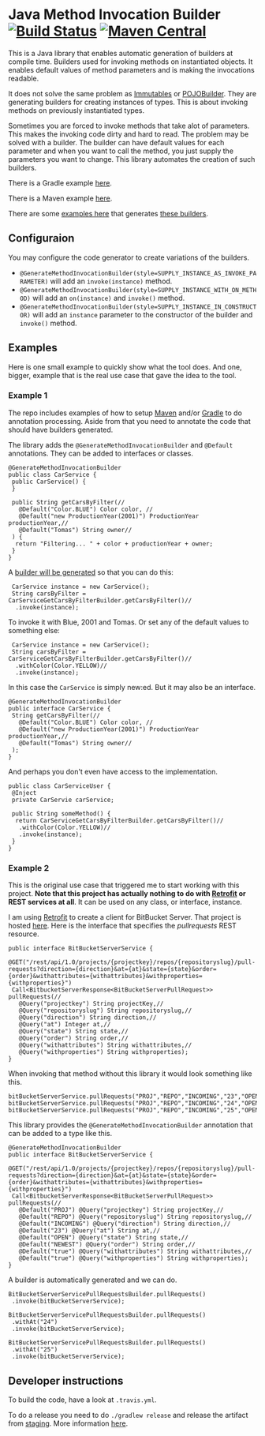 # Java Method Invocation Builder [![Build Status](https://travis-ci.org/tomasbjerre/java-method-invocation-builder.svg?branch=master)](https://travis-ci.org/tomasbjerre/java-method-invocation-builder) [![Maven Central](https://maven-badges.herokuapp.com/maven-central/se.bjurr.jmib/java-method-invocation-builder/badge.svg)](https://maven-badges.herokuapp.com/maven-central/se.bjurr.jmib/java-method-invocation-builder)

This is a Java library that enables automatic generation of builders at compile time. Builders used for invoking methods on instantiated objects. It enables default values of method parameters and is making the invocations readable.

It does not solve the same problem as [Immutables](https://immutables.github.io/) or [POJOBuilder](https://github.com/mkarneim/pojobuilder). They are generating builders for creating instances of types. This is about invoking methods on previously instantiated types.

Sometimes you are forced to invoke methods that take alot of parameters. This makes the invoking code dirty and hard to read. The problem may be solved with a builder. The builder can have default values for each parameter and when you want to call the method, you just supply the parameters you want to change. This library automates the creation of such builders.

There is a Gradle example [here](https://github.com/tomasbjerre/java-method-invocation-builder/tree/master/example-gradle).

There is a Maven example [here](https://github.com/tomasbjerre/java-method-invocation-builder/tree/master/example-maven).

There are some [examples here](https://github.com/tomasbjerre/java-method-invocation-builder/tree/master/src/test/java/se/bjurr/jmib/testcases) that generates [these builders](https://github.com/tomasbjerre/java-method-invocation-builder/tree/master/src/test/expected/se/bjurr/jmib/testcases).


## Configuraion

You may configure the code generator to create variations of the builders.

 * `@GenerateMethodInvocationBuilder(style=SUPPLY_INSTANCE_AS_INVOKE_PARAMETER)` will add an `invoke(instance)` method.
 * `@GenerateMethodInvocationBuilder(style=SUPPLY_INSTANCE_WITH_ON_METHOD)` will add an `on(instance)` and `invoke()` method.
 * `@GenerateMethodInvocationBuilder(style=SUPPLY_INSTANCE_IN_CONSTRUCTOR)` will add an `instance` parameter to the constructor of the builder and `invoke()` method.


## Examples
Here is one small example to quickly show what the tool does. And one, bigger, example that is the real use case that gave the idea to the tool.

### Example 1

The repo includes examples of how to setup [Maven](https://github.com/tomasbjerre/java-method-invocation-builder/tree/master/example-maven) and/or [Gradle](https://github.com/tomasbjerre/java-method-invocation-builder/tree/master/example-gradle) to do annotation processing. Aside from that you need to annotate the code that should have builders generated.

The library adds the `@GenerateMethodInvocationBuilder` and `@Default` annotations. They can be added to interfaces or classes.
```
@GenerateMethodInvocationBuilder
public class CarService {
 public CarService() {
 }

 public String getCarsByFilter(//
   @Default("Color.BLUE") Color color, //
   @Default("new ProductionYear(2001)") ProductionYear productionYear,//
   @Default("Tomas") String owner//
 ) {
  return "Filtering... " + color + productionYear + owner;
 }
}
```

A [builder will be generated](https://github.com/tomasbjerre/java-method-invocation-builder/blob/master/src/test/expected/se/bjurr/jmib/testcases/CarServiceGetCarsByFilterBuilder.java) so that you can do this:
```
 CarService instance = new CarService();
 String carsByFilter = CarServiceGetCarsByFilterBuilder.getCarsByFilter()//
  .invoke(instance);
```
To invoke it with Blue, 2001 and Tomas. Or set any of the default values to something else:
```
 CarService instance = new CarService();
 String carsByFilter = CarServiceGetCarsByFilterBuilder.getCarsByFilter()//
  .withColor(Color.YELLOW)//
  .invoke(instance);
```

In this case the `CarService` is simply new:ed. But it may also be an interface.
```
@GenerateMethodInvocationBuilder
public interface CarService {
 String getCarsByFilter(//
   @Default("Color.BLUE") Color color, //
   @Default("new ProductionYear(2001)") ProductionYear productionYear,//
   @Default("Tomas") String owner//
 );
}
```

And perhaps you don't even have access to the implementation.
```
public class CarServiceUser {
 @Inject
 private CarServie carService;

 public String someMethod() {
  return CarServiceGetCarsByFilterBuilder.getCarsByFilter()//
   .withColor(Color.YELLOW)//
   .invoke(instance);
 }
}
```

### Example 2

This is the original use case that triggered me to start working with this project. **Note that this project has actually nothing to do with [Retrofit](http://square.github.io/retrofit/) or REST services at all**. It can be used on any class, or interface, instance.

I am using [Retrofit](http://square.github.io/retrofit/) to create a client for BitBucket Server. That project is hosted [here](https://github.com/tomasbjerre/bitbucket-server-java-client). Here is the interface that specifies the *pullrequests* REST resource.

```
public interface BitBucketServerService {
 @GET("/rest/api/1.0/projects/{projectkey}/repos/{repositoryslug}/pull-requests?direction={direction}&at={at}&state={state}&order={order}&withattributes={withattributes}&withproperties={withproperties}")
 Call<BitbucketServerResponse<BitBucketServerPullRequest>> pullRequests(//
   @Query("projectkey") String projectKey,//
   @Query("repositoryslug") String repositoryslug,//
   @Query("direction") String direction,//
   @Query("at") Integer at,//
   @Query("state") String state,//
   @Query("order") String order,//
   @Query("withattributes") String withattributes,//
   @Query("withproperties") String withproperties);
}
```

When invoking that method without this library it would look something like this.
```
bitBucketServerService.pullRequests("PROJ","REPO","INCOMING","23","OPEN","NEWEST","true","true");
bitBucketServerService.pullRequests("PROJ","REPO","INCOMING","24","OPEN","NEWEST","true","true");
bitBucketServerService.pullRequests("PROJ","REPO","INCOMING","25","OPEN","NEWEST","true","true");
```

This library provides the `@GenerateMethodInvocationBuilder` annotation that can be added to a type like this.
```
@GenerateMethodInvocationBuilder
public interface BitBucketServerService {
 @GET("/rest/api/1.0/projects/{projectkey}/repos/{repositoryslug}/pull-requests?direction={direction}&at={at}&state={state}&order={order}&withattributes={withattributes}&withproperties={withproperties}")
 Call<BitbucketServerResponse<BitBucketServerPullRequest>> pullRequests(//
   @Default("PROJ") @Query("projectkey") String projectKey,//
   @Default("REPO") @Query("repositoryslug") String repositoryslug,//
   @Default("INCOMING") @Query("direction") String direction,//
   @Default("23") @Query("at") String at,//
   @Default("OPEN") @Query("state") String state,//
   @Default("NEWEST") @Query("order") String order,//
   @Default("true") @Query("withattributes") String withattributes,//
   @Default("true") @Query("withproperties") String withproperties);
}
```

A builder is automatically generated and we can do.
```
BitBucketServerServicePullRequestsBuilder.pullRequests()
 .invoke(bitBucketServerService);

BitBucketServerServicePullRequestsBuilder.pullRequests()
 .withAt("24")
 .invoke(bitBucketServerService);

BitBucketServerServicePullRequestsBuilder.pullRequests()
 .withAt("25")
 .invoke(bitBucketServerService);
```

## Developer instructions

To build the code, have a look at `.travis.yml`.

To do a release you need to do `./gradlew release` and release the artifact from [staging](https://oss.sonatype.org/#stagingRepositories). More information [here](http://central.sonatype.org/pages/releasing-the-deployment.html).

